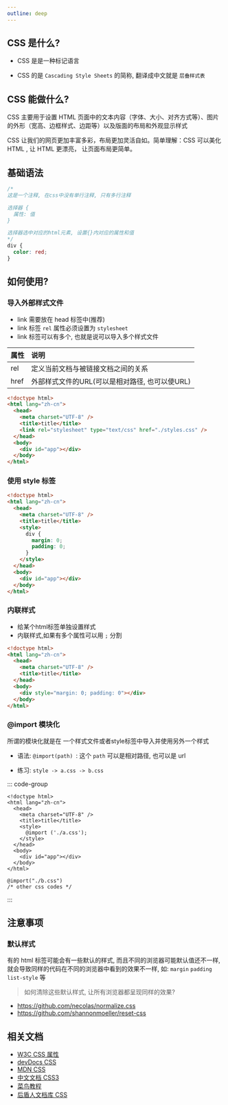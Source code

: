 ```yaml
---
outline: deep
---
```


## CSS 是什么?

- CSS 是是一种标记语言

- CSS 的是 `Cascading Style Sheets` 的简称, 翻译成中文就是 `层叠样式表`

## CSS 能做什么?

CSS 主要用于设置 HTML 页面中的文本内容（字体、大小、对齐方式等）、图片的外形（宽高、边框样式、边距等）以及版面的布局和外观显示样式

CSS 让我们的网页更加丰富多彩，布局更加灵活自如。简单理解：CSS 可以美化 HTML , 让 HTML 更漂亮， 让页面布局更简单。

## 基础语法

```css
/* 
这是一个注释, 在css中没有单行注释, 只有多行注释

选择器 {
  属性: 值
}

选择器选中对应的html元素, 设置{}内对应的属性和值
*/
div {
  color: red;
}
```

## 如何使用?

### 导入外部样式文件

- link 需要放在 head 标签中(推荐)
- link 标签 `rel` 属性必须设置为 `stylesheet`
- link 标签可以有多个, 也就是说可以导入多个样式文件

| 属性 | 说明                                           |
| :--- | :--------------------------------------------- |
| rel  | 定义当前文档与被链接文档之间的关系             |
| href | 外部样式文件的URL(可以是相对路径, 也可以使URL) |

```html {6}
<!doctype html>
<html lang="zh-cn">
  <head>
    <meta charset="UTF-8" />
    <title>title</title>
    <link rel="stylesheet" type="text/css" href="./styles.css" />
  </head>
  <body>
    <div id="app"></div>
  </body>
</html>
```

### 使用 style 标签

```html {6-11}
<!doctype html>
<html lang="zh-cn">
  <head>
    <meta charset="UTF-8" />
    <title>title</title>
    <style>
      div {
        margin: 0;
        padding: 0;
      }
    </style>
  </head>
  <body>
    <div id="app"></div>
  </body>
</html>
```

### 内联样式

- 给某个html标签单独设置样式
- 内联样式,如果有多个属性可以用 `;` 分割

```html {8}
<!doctype html>
<html lang="zh-cn">
  <head>
    <meta charset="UTF-8" />
    <title>title</title>
  </head>
  <body>
    <div style="margin: 0; padding: 0"></div>
  </body>
</html>
```

### @import 模块化

所谓的模块化就是在 一个样式文件或者style标签中导入并使用另外一个样式

- 语法: `@import(path) `: 这个 `path` 可以是相对路径, 也可以是 url

- 练习: `style -> a.css -> b.css`

::: code-group

```html{7} [style 标签]
<!doctype html>
<html lang="zh-cn">
  <head>
    <meta charset="UTF-8" />
    <title>title</title>
    <style>
      @import ('./a.css');
    </style>
  </head>
  <body>
    <div id="app"></div>
  </body>
</html>
```

```css{1} [a.css]
@import("./b.css")
/* other css codes */
```

:::

## 注意事项

### 默认样式

有的 html 标签可能会有一些默认的样式, 而且不同的浏览器可能默认值还不一样, 就会导致同样的代码在不同的浏览器中看到的效果不一样, 如: `margin` `padding` `list-style` 等

> 如何清除这些默认样式, 让所有浏览器都呈现同样的效果?

- https://github.com/necolas/normalize.css
- https://github.com/shannonmoeller/reset-css

## 相关文档

- [W3C CSS 属性](https://www.w3school.com.cn/css/index.asp)
- [devDocs CSS](https://devdocs.io/css/)
- [MDN CSS](https://developer.mozilla.org/en-US/docs/Web/CSS/Class_selectors)
- [中文文档 CSS3](http://caibaojian.com/css3/)
- [菜鸟教程](https://www.runoob.com/css3/css3-tutorial.html)
- [后盾人文档库 CSS](https://doc.houdunren.com/%E7%B3%BB%E7%BB%9F%E8%AF%BE%E7%A8%8B/css/1%20%E5%9F%BA%E7%A1%80%E7%9F%A5%E8%AF%86.html)
